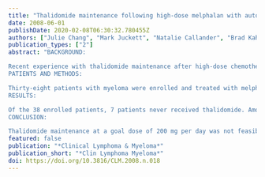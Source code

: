 ```yaml
---
title: "Thalidomide maintenance following high-dose melphalan with autologous stem cell support in myeloma"
date: 2008-06-01
publishDate: 2020-02-08T06:30:32.780455Z
authors: ["Julie Chang", "Mark Juckett", "Natalie Callander", "Brad Kahl", "Ronald Gangnon", "Teri Mitchell", "Walter Longo"]
publication_types: ["2"]
abstract: "BACKGROUND:

Recent experience with thalidomide maintenance after high-dose chemotherapy with autologous stem cell support has demonstrated improvement in progression-free survival (PFS) and overall survival (OS). We further explored the tolerability and efficacy of lower doses of maintenance thalidomide in this single-institution study.
PATIENTS AND METHODS:

Thirty-eight patients with myeloma were enrolled and treated with melphalan 200 mg/m(2) followed by autologous stem cell transplantation. Thalidomide 50 mg per day was started on day > or = 60 after recovery of blood counts and was escalated to a maximum dose of 200 mg per day. Responses were assessed at 2 months, 1 year, and 2 years after transplantation.
RESULTS:

Of the 38 enrolled patients, 7 patients never received thalidomide. Among 31 patients receiving thalidomide, complete or very good partial responses were observed in 65% and 42% of patients at 1 and 2 years, respectively. Tolerability was a major issue, with only 17 patients completing 1 year of thalidomide. The goal of dosing 200 mg per day was achieved in just 17 of 31 patients, and the median tolerated thalidomide dose was 100 mg per day. Sensory neuropathy was the primary reason for dose modification and discontinuation. No thromboembolic events were observed. The median PFS was 20.8 months, and the median OS was > 60 months.
CONCLUSION:

Thalidomide maintenance at a goal dose of 200 mg per day was not feasible in this population, with our data suggesting that 100 mg per day is a more reasonable maintenance dose."
featured: false
publication: "*Clinical Lymphoma & Myeloma*"
publication_short: "*Clin Lymphoma Myeloma*"
doi: https://doi.org/10.3816/CLM.2008.n.018
---
```


